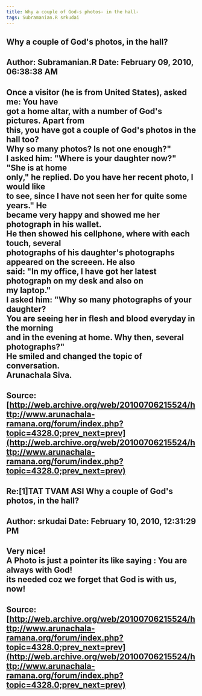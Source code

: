 ```yaml
--- 
title: Why a couple of God-s photos- in the hall-   
tags: Subramanian.R srkudai  
---  
```

## Why a couple of God's photos, in the hall?  
Author: Subramanian.R       Date: February 09, 2010, 06:38:38 AM  
---  
Once a visitor (he is from United States), asked me: You have   
got a home altar, with a number of God's pictures. Apart from   
this, you have got a couple of God's photos in the hall too?   
Why so many photos? Is not one enough?"   
I asked him: "Where is your daughter now?" "She is at home   
only," he replied. Do you have her recent photo, I would like   
to see, since I have not seen her for quite some years." He   
became very happy and showed me her photograph in his wallet.   
He then showed his cellphone, where with each touch, several   
photographs of his daughter's photographs appeared on the screeen. He also  
said: "In my office, I have got her latest photograph on my desk and also on  
my laptop."   
I asked him: "Why so many photographs of your daughter?   
You are seeing her in flesh and blood everyday in the morning   
and in the evening at home. Why then, several photographs?"   
He smiled and changed the topic of conversation.   
Arunachala Siva.
 ---  
Source:[http://web.archive.org/web/20100706215524/http://www.arunachala-ramana.org/forum/index.php?topic=4328.0;prev_next=prev](http://web.archive.org/web/20100706215524/http://www.arunachala-ramana.org/forum/index.php?topic=4328.0;prev_next=prev)   
---  

## Re:[1]TAT TVAM ASI  Why a couple of God's photos, in the hall?  
Author: srkudai             Date: February 10, 2010, 12:31:29 PM  
---  
Very nice!   
A Photo is just a pointer its like saying : You are always with God!   
its needed coz we forget that God is with us, now!
 ---  
Source:[http://web.archive.org/web/20100706215524/http://www.arunachala-ramana.org/forum/index.php?topic=4328.0;prev_next=prev](http://web.archive.org/web/20100706215524/http://www.arunachala-ramana.org/forum/index.php?topic=4328.0;prev_next=prev)   
---  


